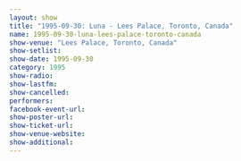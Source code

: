 ```yaml
---
layout: show
title: "1995-09-30: Luna - Lees Palace, Toronto, Canada"
name: 1995-09-30-luna-lees-palace-toronto-canada
show-venue: "Lees Palace, Toronto, Canada"
show-setlist: 
show-date: 1995-09-30
category: 1995
show-radio: 
show-lastfm: 
show-cancelled: 
performers: 
facebook-event-url: 
show-poster-url: 
show-ticket-url: 
show-venue-website: 
show-additional: 
---
```


